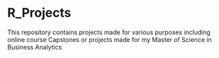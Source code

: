 # R_Projects
This repository contains projects made for various purposes including online course Capstones or projects made for my Master of Science in Business Analytics
